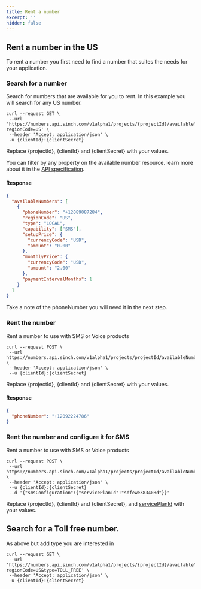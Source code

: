 ```yaml
---
title: Rent a number
excerpt: ''
hidden: false
---
```



## Rent a number in the US

To rent a number you first need to find a number that suites the needs for your application.

### Search for a number

Search for numbers that are available for you to rent. In this example you will search for any US number.

```shell
curl --request GET \
 --url 'https://numbers.api.sinch.com/v1alpha1/projects/{projectId}/availableNumbers?regionCode=US' \
 --header 'Accept: application/json' \
 -u {clientId}:{clientSecret}
```
Replace {projectId}, {clientId} and {clientSecret} with your values. 

You can filter by any property on the available number resource. learn more about it in the [API specification](https://developers.sinch.com/reference#numberservice_listavailablenumbers).  


#### Response

```json
{
  "availableNumbers": [
    {
      "phoneNumber": "+12089087284",
      "regionCode": "US",
      "type": "LOCAL",
      "capability": ["SMS"],
      "setupPrice": {
        "currencyCode": "USD",
        "amount": "0.00"
      },
      "monthlyPrice": {
        "currencyCode": "USD",
        "amount": "2.00"
      },
      "paymentIntervalMonths": 1
    }
  ]
}
```
Take a note of the phoneNumber you will need it in the next step. 

### Rent the number

Rent a number to use with SMS or Voice products

```shell
curl --request POST \
 --url https://numbers.api.sinch.com/v1alpha1/projects/projectId/availableNumbers/+12089087284:rent \
 --header 'Accept: application/json' \
 --u {clientId}:{clientSecret} 
```
Replace {projectId}, {clientId} and {clientSecret} with your values. 

#### Response

```json
{
  "phoneNumber": "+12092224786"
}
```

### Rent the number and configure it for SMS

Rent a number to use with SMS or Voice products

```shell
curl --request POST \
 --url https://numbers.api.sinch.com/v1alpha1/projects/projectId/availableNumbers/+12089087284:rent \
 --header 'Accept: application/json' \
 --u {clientId}:{clientSecret} 
 --d '{"smsConfiguration":{"servicePlanId":"sdfewe383408d"}}'
```
Replace {projectId}, {clientId} and {clientSecret}, and [servicePlanId](https://dashboard.sinch.com/sms/api) with your values.  

## Search for a Toll free number.

As above but add type you are interested in
```shell
curl --request GET \
 --url 'https://numbers.api.sinch.com/v1alpha1/projects/{projectId}/availableNumbers?regionCode=US&type=TOLL_FREE' \
 --header 'Accept: application/json' \
 -u {clientId}:{clientSecret}
```